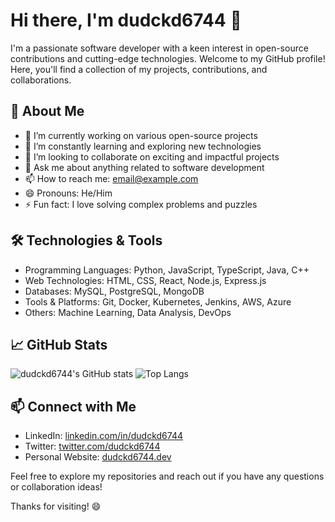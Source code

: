 # Hi there, I'm dudckd6744 👋

I'm a passionate software developer with a keen interest in open-source contributions and cutting-edge technologies. Welcome to my GitHub profile! Here, you'll find a collection of my projects, contributions, and collaborations.

## 🚀 About Me

- 🔭 I’m currently working on various open-source projects
- 🌱 I’m constantly learning and exploring new technologies
- 👯 I’m looking to collaborate on exciting and impactful projects
- 💬 Ask me about anything related to software development
- 📫 How to reach me: [email@example.com](mailto:email@example.com)
- 😄 Pronouns: He/Him
- ⚡ Fun fact: I love solving complex problems and puzzles

## 🛠️ Technologies & Tools

- Programming Languages: Python, JavaScript, TypeScript, Java, C++
- Web Technologies: HTML, CSS, React, Node.js, Express.js
- Databases: MySQL, PostgreSQL, MongoDB
- Tools & Platforms: Git, Docker, Kubernetes, Jenkins, AWS, Azure
- Others: Machine Learning, Data Analysis, DevOps

## 📈 GitHub Stats

![dudckd6744's GitHub stats](https://github-readme-stats.vercel.app/api?username=dudckd6744&show_icons=true&theme=radical)
![Top Langs](https://github-readme-stats.vercel.app/api/top-langs/?username=dudckd6744&layout=compact&theme=radical)

## 📫 Connect with Me

- LinkedIn: [linkedin.com/in/dudckd6744](https://www.linkedin.com/in/dudckd6744)
- Twitter: [twitter.com/dudckd6744](https://twitter.com/dudckd6744)
- Personal Website: [dudckd6744.dev](https://dudckd6744.dev)

Feel free to explore my repositories and reach out if you have any questions or collaboration ideas!

Thanks for visiting! 😄
